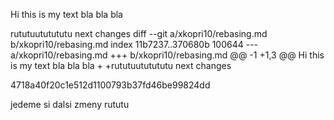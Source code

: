Hi this is my text bla bla bla

rututuututututu next changes
diff --git a/xkopri10/rebasing.md b/xkopri10/rebasing.md
index 11b7237..370680b 100644
--- a/xkopri10/rebasing.md
+++ b/xkopri10/rebasing.md
@@ -1 +1,3 @@
 Hi this is my text bla bla bla
+
+rututuututututu next changes


4718a40f20c1e512d1100793b37fd46be99824dd

jedeme si dalsi zmeny rututu

